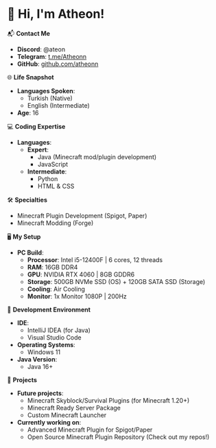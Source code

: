 # 👋 Hi, I'm Atheon!

📬 **Contact Me**
- **Discord**: @ateon
- **Telegram**: [t.me/Atheonn](https://t.me/Atheonn)
- **GitHub**: [github.com/atheonn](https://github.com/atheonn)

🌐 **Life Snapshot**
- **Languages Spoken**:
  - Turkish (Native)
  - English (Intermediate)
- **Age**: 16

💻 **Coding Expertise**
- **Languages**:
  - **Expert**:
    - Java (Minecraft mod/plugin development)
    - JavaScript
  - **Intermediate**:
    - Python
    - HTML & CSS

🛠️ **Specialties**
- Minecraft Plugin Development (Spigot, Paper)
- Minecraft Modding (Forge)

🖥️ **My Setup**
- **PC Build**:
  - **Processor**: Intel i5-12400F | 6 cores, 12 threads
  - **RAM**: 16GB DDR4
  - **GPU**: NVIDIA RTX 4060 | 8GB GDDR6
  - **Storage**: 500GB NVMe SSD (OS) + 120GB SATA SSD (Storage)
  - **Cooling**: Air Cooling
  - **Monitor**: 1x Monitor 1080P | 200Hz

🔧 **Development Environment**
- **IDE**:
  - IntelliJ IDEA (for Java)
  - Visual Studio Code
- **Operating Systems**:
  - Windows 11
- **Java Version**:
  - Java 16+

🚀 **Projects**
- **Future projects**:
  - Minecraft Skyblock/Survival Plugins (for Minecraft 1.20+)
  - Minecraft Ready Server Package
  - Custom Minecraft Launcher
- **Currently working on**:
  - Advanced Minecraft Plugin for Spigot/Paper
  - Open Source Minecraft Plugin Repository (Check out my repos!)
